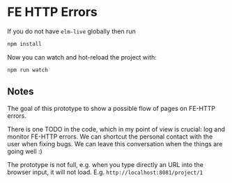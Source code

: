 # FE HTTP Errors

If you do not have `elm-live` globally then run

```bash
npm install
```

Now you can watch and hot-reload the project with:

```bash
npm run watch
```

## Notes

The goal of this prototype to show a possible flow of pages on FE-HTTP errors.

There is one TODO in the code, which in my point of view is crucial:
log and monitor FE-HTTP errors. We can shortcut the personal contact with the user when fixing bugs.
We can leave this conversation when the things are going well :)

The prototype is not full, e.g. when you type directly an URL into the browser input, it will not load.
E.g. `http://localhost:8081/project/1`
